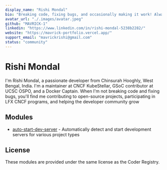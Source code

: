 ```yaml
---
display_name: "Rishi Mondal"
bio: "Breaking code, fixing bugs, and occasionally making it work! Always caffeinated, always committing"
avatar_url: "./.images/avatar.jpeg"
github: "MAVRICK-1"
linkedin: "https://www.linkedin.com/in/rishi-mondal-5238b2282/"
website: "https://mavrick-portfolio.vercel.app/"
support_email: "mavrickrishi@gmail.com"
status: "community"
---
```


# Rishi Mondal

I'm Rishi Mondal, a passionate developer from Chinsurah Hooghly, West Bengal, India.
I'm a maintainer at CNCF KubeStellar, GSoC contributor at UCSC OSPO, and a Docker Captain.
When I'm not breaking code and fixing bugs, you'll find me contributing to open-source projects,
participating in LFX CNCF programs, and helping the developer community grow

## Modules

- [auto-start-dev-server](modules/auto-start-dev-server/README.md) - Automatically detect and start development servers for various project types

## License

These modules are provided under the same license as the Coder Registry.
